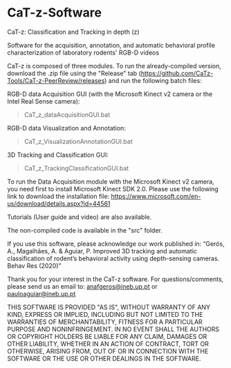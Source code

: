 # CaT-z-Software
CaT-z: Classification and Tracking in depth (z)

Software for the acquisition, annotation, and automatic behavioral profile characterization of laboratory rodents' RGB-D videos

CaT-z is composed of three modules. 
To run the already-compiled version, download the .zip file using the "Release" tab (https://github.com/CaTz-Tools/CaT-z-PeerReview/releases) and run the following batch files:

RGB-D data Acquisition GUI (with the Microsoft Kinect v2 camera or the Intel Real Sense camera):
> CaT_z_dataAcquisitionGUI.bat 

RGB-D data Visualization and Annotation:
> CaT_z_VisualizationAnnotationGUI.bat

3D Tracking and Classification GUI:
> CaT_z_TrackingClassificationGUI.bat

To run the Data Acquisition module with the Microsoft Kinect v2 camera, you need first to install Microsoft Kinect SDK 2.0. Please use the following link to download the installation file:
https://www.microsoft.com/en-us/download/details.aspx?id=44561

Tutorials (User guide and video) are also available.

The non-compiled code is available in the "src" folder.

If you use this software, please acknowledge our work published in: 
“Gerós, A., Magalhães, A. &  Aguiar, P. Improved 3D tracking and automatic classification of rodent’s behavioral activity using depth-sensing cameras. Behav Res (2020)”

Thank you for your interest in the CaT-z software.
For questions/comments, please send us an email to:
anafgeros@ineb.up.pt or pauloaguiar@ineb.up.pt

THIS SOFTWARE IS PROVIDED "AS IS", WITHOUT WARRANTY OF ANY KIND, EXPRESS OR IMPLIED, INCLUDING BUT NOT LIMITED TO THE WARRANTIES OF MERCHANTABILITY, FITNESS FOR A PARTICULAR PURPOSE AND NONINFRINGEMENT. IN NO EVENT SHALL THE AUTHORS OR COPYRIGHT HOLDERS BE LIABLE FOR ANY CLAIM, DAMAGES OR OTHER LIABILITY, WHETHER IN AN ACTION OF CONTRACT, TORT OR OTHERWISE, ARISING FROM, OUT OF OR IN CONNECTION WITH THE SOFTWARE OR THE USE OR OTHER DEALINGS IN THE SOFTWARE.
